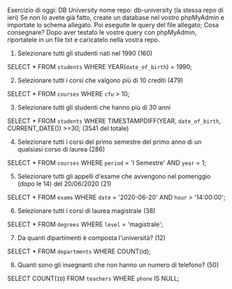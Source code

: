 
Esercizio di oggi: DB University
nome repo: db-university (la stessa repo di ieri)
Se non lo avete già fatto, create un database nel vostro phpMyAdmin e importate lo schema allegato. Poi eseguite le query del file allegato;
Cosa consegnare? Dopo aver testato le vostre query con phpMyAdmin, riportatele in un file txt e caricatelo nella vostra repo.


1. Selezionare tutti gli studenti nati nel 1990 (160)

SELECT * 
FROM `students`
WHERE YEAR(`date_of_birth`) = 1990;

2. Selezionare tutti i corsi che valgono più di 10 crediti (479)

SELECT *
FROM `courses`
WHERE `cfu` > 10;

3. Selezionare tutti gli studenti che hanno più di 30 anni

SELECT * 
FROM `students` 
WHERE TIMESTAMPDIFF(YEAR, `date_of_birth`, CURRENT_DATE()) >=30; (3541 del totale)

4. Selezionare tutti i corsi del primo semestre del primo anno di un qualsiasi corso di
laurea (286)

SELECT * 
FROM `courses` 
WHERE `period` = 'I Semestre' 
AND `year` = 1;

5. Selezionare tutti gli appelli d'esame che avvengono nel pomeriggio (dopo le 14) del
20/06/2020 (21)

SELECT * 
FROM `exams` 
WHERE `date` = '2020-06-20' 
AND `hour` > '14:00:00';

6. Selezionare tutti i corsi di laurea magistrale (38)

SELECT * 
FROM `degrees` 
WHERE `level` = 'magistrale';

7. Da quanti dipartimenti è composta l'università? (12)

SELECT * 
FROM `departments`
WHERE COUNT(id);

8. Quanti sono gli insegnanti che non hanno un numero di telefono? (50)

SELECT COUNT(`ID`) 
FROM `teachers` 
WHERE `phone` IS NULL;
